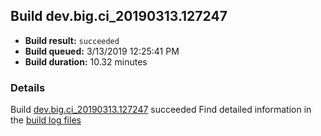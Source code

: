 ## Build dev.big.ci_20190313.127247
- **Build result:** `succeeded`
- **Build queued:** 3/13/2019 12:25:41 PM
- **Build duration:** 10.32 minutes
### Details
Build [dev.big.ci_20190313.127247](https://winappstudio.visualstudio.com/web/build.aspx?pcguid=a4ef43be-68ce-4195-a619-079b4d9834c2&builduri=vstfs%3a%2f%2f%2fBuild%2fBuild%2f27247) succeeded
Find detailed information in the [build log files](https://uwpctdiags.blob.core.windows.net/buildlogs/dev.big.ci_20190313.127247_logs.zip)
